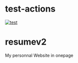 # test-actions

[![test](https://github.com/fklein82/resumev2/workflows/test/badge.svg)](https://github.com/fklein82/resumev2/actions?query=workflow%3Atest)

# resumev2
 My personnal Website in onepage
